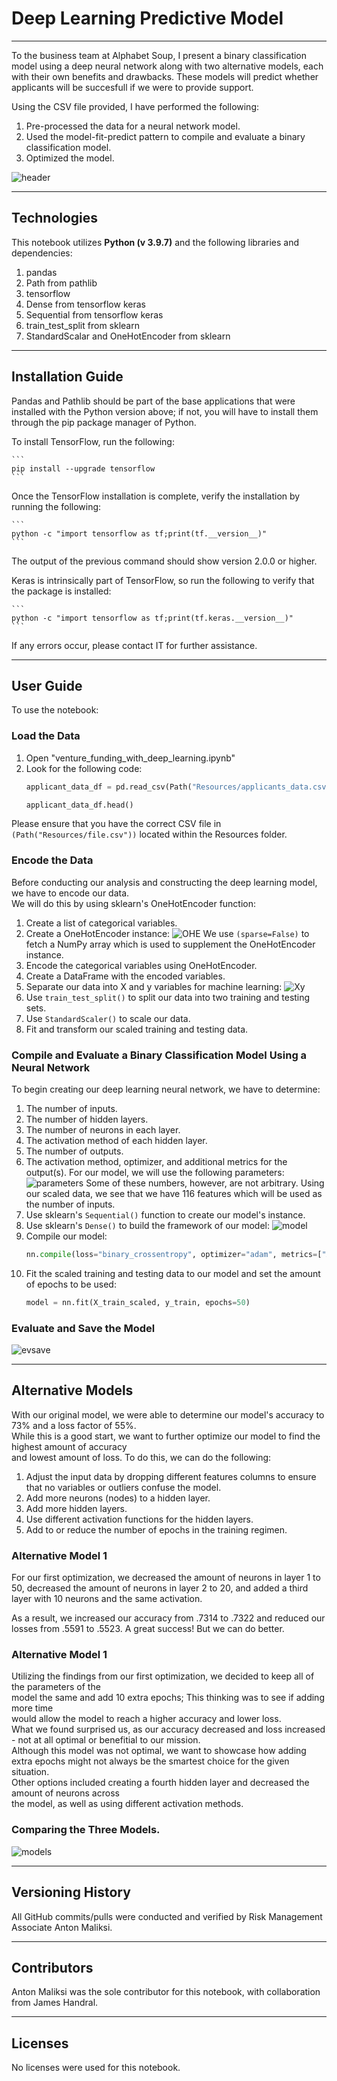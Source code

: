 # Deep Learning Predictive Model

---

To the business team at Alphabet Soup, I present a binary classification model using a deep neural network along with two alternative models, each with their own benefits and drawbacks. These models will predict whether applicants will be succesfull if we were to provide support.

Using the CSV file provided, I have performed the following:

1. Pre-processed the data for a neural network model.
2. Used the model-fit-predict pattern to compile and evaluate a binary classification model.
3. Optimized the model.

![header](url)

---

## Technologies

This notebook utilizes **Python (v 3.9.7)** and the following libraries and dependencies:

1. pandas
2. Path from pathlib
3. tensorflow
4. Dense from tensorflow keras
5. Sequential from tensorflow keras
6. train_test_split from sklearn
7. StandardScalar and OneHotEncoder from sklearn

---

## Installation Guide
Pandas and Pathlib should be part of the base applications that were installed with the Python version above; if not, you will have to install them through the pip package manager of Python.

To install TensorFlow, run the following:

    ```
    pip install --upgrade tensorflow
    ```
    
Once the TensorFlow installation is complete, verify the installation by running the following:

    ```
    python -c "import tensorflow as tf;print(tf.__version__)"
    ```
  
The output of the previous command should show version 2.0.0 or higher.

Keras is intrinsically part of TensorFlow, so run the following to verify that the package is installed:

    ```
    python -c "import tensorflow as tf;print(tf.keras.__version__)"
    ```

If any errors occur, please contact IT for further assistance.

---

## User Guide

To use the notebook:

### Load the Data
1. Open "venture_funding_with_deep_learning.ipynb"
2. Look for the following code:
    ```python
    applicant_data_df = pd.read_csv(Path("Resources/applicants_data.csv"))

    applicant_data_df.head()
    ```
Please ensure that you have the correct CSV file in ```(Path("Resources/file.csv"))``` located within the Resources folder.

### Encode the Data
Before conducting our analysis and constructing the deep learning model, we have to encode our data. <br> We will do this by using sklearn's OneHotEncoder function:
1. Create a list of categorical variables.
2. Create a OneHotEncoder instance:
![OHE](url)
We use ```(sparse=False)``` to fetch a NumPy array which is used to supplement the OneHotEncoder instance.
3. Encode the categorical variables using OneHotEncoder.
4. Create a DataFrame with the encoded variables.
5. Separate our data into X and y variables for machine learning:
![Xy](url)
6. Use ```train_test_split()``` to split our data into two training and testing sets.
7. Use ```StandardScaler()``` to scale our data.
8. Fit and transform our scaled training and testing data.

### Compile and Evaluate a Binary Classification Model Using a Neural Network
To begin creating our deep learning neural network, we have to determine:
1. The number of inputs.
2. The number of hidden layers.
3. The number of neurons in each layer.
4. The activation method of each hidden layer.
5. The number of outputs.
6. The activation method, optimizer, and additional metrics for the output(s).
For our model, we will use the following parameters:
![parameters](url)
Some of these numbers, however, are not arbitrary. Using our scaled data, we see that we have 116 features which will be used as the number of inputs.
7. Use sklearn's ```Sequential()``` function to create our model's instance.
8. Use sklearn's ```Dense()``` to build the framework of our model:
![model](url)
9. Compile our model:
    ```python
    nn.compile(loss="binary_crossentropy", optimizer="adam", metrics=["Accuracy"])
    ```
10. Fit the scaled training and testing data to our model and set the amount of epochs to be used:
    ```python
    model = nn.fit(X_train_scaled, y_train, epochs=50)
    ```

### Evaluate and Save the Model
![evsave](url)

---

## Alternative Models
With our original model, we were able to determine our model's accuracy to 73% and a loss factor of 55%. <br> While this is a good start, we want to further optimize our model to find the highest amount of accuracy <br> and lowest amount of loss. To do this, we can do the following:

1. Adjust the input data by dropping different features columns to ensure that no variables or outliers confuse the model.
2. Add more neurons (nodes) to a hidden layer.
3. Add more hidden layers.
4. Use different activation functions for the hidden layers.
5. Add to or reduce the number of epochs in the training regimen.

### Alternative Model 1
For our first optimization, we decreased the amount of neurons in layer 1 to 50, decreased the amount of neurons in layer 2 to 20, and added a third layer with 10 neurons and the same activation.

As a result, we increased our accuracy from .7314 to .7322 and reduced our losses from .5591 to .5523. A great success! But we can do better.

### Alternative Model 1
Utilizing the findings from our first optimization, we decided to keep all of the parameters of the <br> model the same and add 10 extra epochs; This thinking was to see if adding more time <br> would allow the model to reach a higher accuracy and lower loss. <br> What we found surprised us, as our accuracy decreased and loss increased - not at all optimal or benefitial to our mission. <br> Although this model was not optimal, we want to showcase how adding extra epochs might not always be the smartest choice for the given situation. <br> Other options included creating a fourth hidden layer and decreased the amount of neurons across <br> the model, as well as using different activation methods.

### Comparing the Three Models.
![models](url)

---

## Versioning History
All GitHub commits/pulls were conducted and verified by Risk Management Associate Anton Maliksi.

---

## Contributors
Anton Maliksi was the sole contributor for this notebook, with collaboration from James Handral.

---

## Licenses
No licenses were used for this notebook.